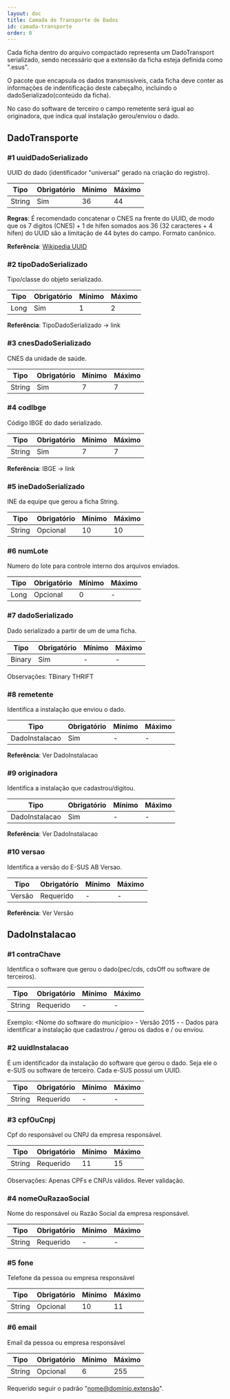 ```yaml
---
layout: doc
title: Camada de Transporte de Dados
id: camada-transporte
order: 0
---
```


Cada ficha dentro do arquivo compactado representa um DadoTransport serializado, sendo necessário que a extensão da ficha esteja definida como ".esus".

O pacote que encapsula os dados transmissíveis, cada ficha deve conter as informações de indentificação deste cabeçalho, incluindo o dadoSerializado(conteúdo da ficha).

No caso do software de terceiro o campo remetente será igual ao originadora, que indica qual instalação gerou/enviou o dado.

## DadoTransporte

### \#1 uuidDadoSerializado

UUID do dado (identificador "universal" gerado na criação do registro).

| Tipo | Obrigatório | Mínimo | Máximo |
|---| --- |---  | --- |
|String |Sim |36 | 44 |

**Regras**: É recomendado concatenar o CNES na frente do UUID, de modo que os 7 digitos (CNES) + 1 de hífen somados aos 36 (32 caracteres + 4 hífen) do UUID são a limitação de 44 bytes do campo. Formato canônico.

**Referência**: [Wikipedia UUID](https://en.wikipedia.org/wiki/Universally_unique_identifier)

### \#2 tipoDadoSerializado

Tipo/classe do objeto serializado.


| Tipo | Obrigatório | Mínimo | Máximo |
|---| --- |---  | --- |
| Long |Sim |1 | 2 |

**Referência**: TipoDadoSerializado -> link

### \#3 cnesDadoSerializado

CNES da unidade de saúde.

| Tipo | Obrigatório | Mínimo | Máximo |
|---| --- |---  | --- |
| String | Sim | 7 | 7 |


### \#4 codIbge

Código IBGE do dado serializado.

| Tipo | Obrigatório | Mínimo | Máximo |
|---| --- |---  | --- |
| String | Sim | 7 | 7 |

**Referência**: IBGE -> link


### \#5	ineDadoSerializado

INE da equipe que gerou a ficha	String.

| Tipo | Obrigatório | Mínimo | Máximo |
|---| --- |---  | --- |
| String | Opcional |	10|	10|


### \#6	numLote

Numero do lote para controle interno dos arquivos enviados.

| Tipo | Obrigatório | Mínimo | Máximo |
|---| --- |---  | --- |
|Long|	Opcional	|0	|	-	|


### \#7	dadoSerializado

Dado serializado a partir de um  de uma ficha.

| Tipo | Obrigatório | Mínimo | Máximo |
|---| --- |---  | --- |
|Binary|	Sim | 	-|	-|

Observações: TBinary THRIFT


### \#8	remetente

Identifica a instalação que enviou o dado.

| Tipo | Obrigatório | Mínimo | Máximo |
|---| --- |---  | --- |
|DadoInstalacao| Sim|	-|	-|


**Referência**: Ver DadoInstalacao


### \#9	originadora

Identifica a instalação que cadastrou/digitou.

| Tipo | Obrigatório | Mínimo | Máximo |
|---| --- |---  | --- |
|DadoInstalacao|	Sim |	-|	-|

**Referência**: Ver DadoInstalacao


### \#10	versao

Identifica a versão do E-SUS AB	Versao.

| Tipo | Obrigatório | Mínimo | Máximo |
|---| --- |---  | --- |
| Versão| Requerido	|-|	-|


**Referência**: Ver Versão

## DadoInstalacao


### \#1	contraChave

Identifica o software que gerou o dado(pec/cds, cdsOff ou software de terceiros).

| Tipo | Obrigatório | Mínimo | Máximo |
|---| --- |---  | --- |
|String|	Requerido|	-|	-	|

Exemplo:  <Nome do software do município> - Versão 2015 - 	-	Dados para identificar a instalação que cadastrou / gerou os dados e / ou enviou.


### \#2	uuidInstalacao

É um identificador da instalação do software que gerou o dado. Seja ele o e-SUS ou software de terceiro. Cada e-SUS possui um UUID.

| Tipo | Obrigatório | Mínimo | Máximo |
|---| --- |---  | --- |
|String|	Requerido|	-|	-|


### \#3	cpfOuCnpj

Cpf do responsável ou CNPJ da empresa responsável.

| Tipo | Obrigatório | Mínimo | Máximo |
|---| --- |---  | --- |
|String|	Requerido|	11|	15|

Observações: Apenas CPFs e CNPJs válidos.	Rever validação.


### \#4	nomeOuRazaoSocial

Nome do responsável ou Razão Social da empresa responsável.

| Tipo | Obrigatório | Mínimo | Máximo |
|---| --- |---  | --- |
|String|	Requerido|	-|	-|


### \#5	fone

Telefone da pessoa ou empresa responsável

| Tipo | Obrigatório | Mínimo | Máximo |
|---| --- |---  | --- |
|String|	Opcional|	10|	11|


### \#6	email

Email da pessoa ou empresa responsável

| Tipo | Obrigatório | Mínimo | Máximo |
|---| --- |---  | --- |
|String|	Opcional|	6|	255|

Requerido seguir o padrão "nome@domínio.extensão".

